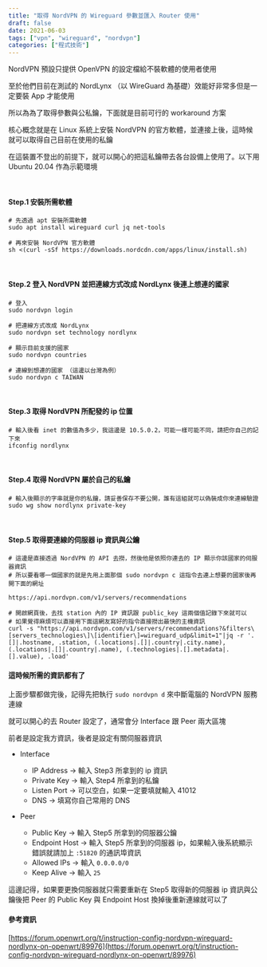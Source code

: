```yaml
---
title: "取得 NordVPN 的 Wireguard 參數並匯入 Router 使用"
draft: false
date: 2021-06-03
tags: ["vpn", "wireguard", "nordvpn"]
categories: ["程式技術"]
---   
```


NordVPN 預設只提供 OpenVPN 的設定檔給不裝軟體的使用者使用

至於他們目前在測試的 NordLynx （以 WireGuard 為基礎）效能好非常多但是一定要裝 App 才能使用

所以為為了取得參數與公私鑰，下面就是目前可行的 workaround 方案

<!--more-->

核心概念就是在 Linux 系統上安裝 NordVPN 的官方軟體，並連接上後，這時候就可以取得自己目前在使用的私鑰

在這裝置不登出的前提下，就可以開心的把這私鑰帶去各台設備上使用了。以下用 Ubuntu 20.04 作為示範環境


</br>

#### Step.1 安裝所需軟體
```
# 先透過 apt 安裝所需軟體
sudo apt install wireguard curl jq net-tools

# 再來安裝 NordVPN 官方軟體
sh <(curl -sSf https://downloads.nordcdn.com/apps/linux/install.sh)
```


</br>

#### Step.2 登入 NordVPN 並把連線方式改成 NordLynx 後連上想連的國家
```
# 登入
sudo nordvpn login

# 把連線方式改成 NordLynx
sudo nordvpn set technology nordlynx

# 顯示目前支援的國家
sudo nordvpn countries

# 連線到想連的國家 （這邊以台灣為例）
sudo nordvpn c TAIWAN
```

</br>

#### Step.3 取得 NordVPN 所配發的 ip 位置 
```
# 輸入後看 inet 的數值為多少，我這邊是 10.5.0.2，可能一樣可能不同，請把你自己的記下來
ifconfig nordlynx

```


</br>

#### Step.4 取得 NordVPN 屬於自己的私鑰 
```
# 輸入後顯示的字串就是你的私鑰，請妥善保存不要公開，誰有這組就可以偽裝成你來連線驗證
sudo wg show nordlynx private-key
```


</br>

#### Step.5 取得要連線的伺服器 ip 資訊與公鑰 
```
# 這邊是直接透過 NordVPN 的 API 去撈，然後他是依照你連去的 IP 顯示你該國家的伺服器資訊
# 所以要看哪一個國家的就是先用上面那個 sudo nordvpn c 這指令去連上想要的國家後再開下面的網址

https://api.nordvpn.com/v1/servers/recommendations

# 開啟網頁後，去找 station 內的 IP 資訊跟 public_key 這兩個值記錄下來就可以
# 如果覺得麻煩可以直接用下面這網友寫好的指令直接撈出最快的主機資訊
curl -s "https://api.nordvpn.com/v1/servers/recommendations?&filters\[servers_technologies\]\[identifier\]=wireguard_udp&limit=1"|jq -r '.[]|.hostname, .station, (.locations|.[]|.country|.city.name), (.locations|.[]|.country|.name), (.technologies|.[].metadata|.[].value), .load'
```


#### 這時候所需的資訊都有了

上面步驟都做完後，記得先把執行 `sudo nordvpn d` 來中斷電腦的 NordVPN 服務連線

就可以開心的去 Router 設定了，通常會分 Interface 跟 Peer 兩大區塊

前者是設定我方資訊，後者是設定有關伺服器資訊

* Interface
    * IP Address -> 輸入 Step3 所拿到的 ip 資訊
    * Private Key -> 輸入 Step4 所拿到的私鑰
    * Listen Port -> 可以空白，如果一定要填就輸入 41012
    * DNS -> 填寫你自己常用的 DNS

* Peer
   * Public Key -> 輸入 Step5 所拿到的伺服器公鑰
   * Endpoint Host ->  輸入 Step5 所拿到的伺服器 ip，如果輸入後系統顯示錯誤就請加上 `:51820` 的通訊埠資訊
   * Allowed IPs -> 輸入 `0.0.0.0/0`
   * Keep Alive -> 輸入 `25`


這邊記得，如果要更換伺服器就只需要重新在 Step5 取得新的伺服器 ip 資訊與公鑰後把 Peer 的 Public Key 與 Endpoint Host 換掉後重新連線就可以了


#### 參考資訊
[https://forum.openwrt.org/t/instruction-config-nordvpn-wireguard-nordlynx-on-openwrt/89976](https://forum.openwrt.org/t/instruction-config-nordvpn-wireguard-nordlynx-on-openwrt/89976)
 
